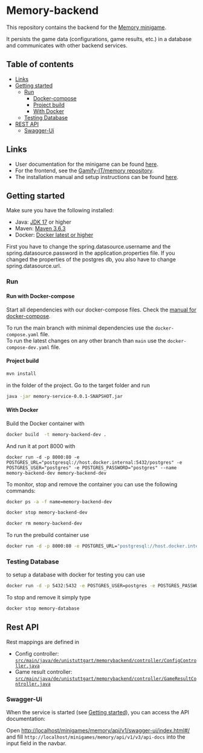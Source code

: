 # Memory-backend

This repository contains the backend for
the [Memory minigame](https://gamifyit-docs.readthedocs.io/en/latest/user-manuals/minigames/memory.html).

It persists the game data (configurations, game results, etc.) in a database and communicates with other backend
services.

## Table of contents

<!-- TOC -->
* [Links](#links)
* [Getting started](#getting-started)
  * [Run](#run)
    * [Docker-compose](#docker-compose)
    * [Project build](#project-build)
    * [With Docker](#with-docker)
  * [Testing Database](#testing-database)
* [REST API](#rest-api)
  * [Swagger-Ui](#swagger-ui)
<!-- TOC -->

## Links

- User documentation for the minigame can be
  found [here](https://gamifyit-docs.readthedocs.io/en/latest/user-manuals/minigames/memory.html).
- For the frontend, see the [Gamify-IT/memory repository](https://github.com/Gamify-IT/memory).
- The installation manual and setup instructions can be
  found [here](https://gamifyit-docs.readthedocs.io/en/latest/install-manuals/index.html).


## Getting started

Make sure you have the following installed:

- Java: [JDK 17](https://www.oracle.com/java/technologies/javase/jdk17-archive-downloads.html) or higher
- Maven: [Maven 3.6.3](https://maven.apache.org/download.cgi)
- Docker: [Docker latest or higher](https://www.docker.com/)

First you have to change the spring.datasource.username and the spring.datasource.password in the application.properties
file. If you changed the properties of the postgres db, you also have to change spring.datasource.url.

### Run

#### Run with Docker-compose

Start all dependencies with our docker-compose files.
Check the [manual for docker-compose](https://github.com/Gamify-IT/docs/blob/main/dev-manuals/languages/docker/docker-compose.md).

To run the main branch with minimal dependencies use the `docker-compose.yaml` file.\
To run the latest changes on any other branch than `main` use the `docker-compose-dev.yaml` file.


#### Project build

```sh
mvn install
```

in the folder of the project.
Go to the target folder and run

```sh
java -jar memory-service-0.0.1-SNAPSHOT.jar
```

#### With Docker

Build the Docker container with

```sh
docker build  -t memory-backend-dev .
```

And run it at port 8000 with

```
docker run -d -p 8000:80 -e POSTGRES_URL="postgresql://host.docker.internal:5432/postgres" -e POSTGRES_USER="postgres" -e POSTGRES_PASSWORD="postgres" --name memory-backend-dev memory-backend-dev
```

To monitor, stop and remove the container you can use the following commands:

```sh
docker ps -a -f name=memory-backend-dev
```

```sh
docker stop memory-backend-dev
```

```sh
docker rm memory-backend-dev
```

To run the prebuild container use

```sh
docker run -d -p 8000:80 -e POSTGRES_URL="postgresql://host.docker.internal:5432/postgres" -e POSTGRES_USER="postgres" -e POSTGRES_PASSWORD="postgres" --name memory-backend ghcr.io/gamify-it/memory-backend:latest
```

### Testing Database

to setup a database with docker for testing you can use

```sh
docker run -d -p 5432:5432 -e POSTGRES_USER=postgres -e POSTGRES_PASSWORD=postgres -e POSTGRES_DB=postgres  --rm --name memory-database postgres
```

To stop and remove it simply type

```sh
docker stop memory-database
```

## Rest API
Rest mappings are defined in 
- Config
  controller: [`src/main/java/de/unistuttgart/memorybackend/controller/ConfigController.java`](src/main/java/de/unistuttgart/memorybackend/controller/ConfigController.java)
- Game result
  controller: [`src/main/java/de/unistuttgart/memorybackend/controller/GameResultController.java`](src/main/java/de/unistuttgart/memorybackend/controller/GameResultController.java.java)

### Swagger-Ui

When the service is started (see [Getting started](#getting-started)), you can access the API documentation:

Open <http://localhost/minigames/memory/api/v1/swagger-ui/index.html#/> and
fill `http://localhost/minigames/memory/api/v1/v3/api-docs` into the input field in the navbar.
